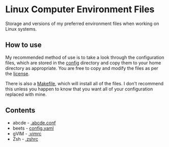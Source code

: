 # Linux Computer Environment Files
Storage and versions of my preferred environment files when working on Linux systems.

## How to use
My recommended method of use is to take a look through the configuration files,
which are stored in the [config](config) directory and copy them to your home
directory as appropriate. You are free to copy and modify the files as per the
[license](LICENSE).

There is also a [Makefile](Makefile), which will install all of the files. I
don't recommend this unless you happen to know that you want all of your
configuration replaced with mine.

## Contents
* abcde - [.abcde.conf](config/.vimrc)
* beets - [config.yaml](config/.config/beets/config.yaml)
* gVIM - [.vimrc](config/.vimrc)
* Zsh - [.zshrc](config/.zshrc)
